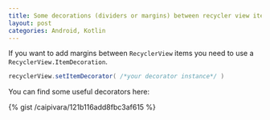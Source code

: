 ```yaml
---
title: Some decorations (dividers or margins) between recycler view items
layout: post
categories: Android, Kotlin
---
```


If you want to add margins between `RecyclerView` items you need to use a `RecyclerView.ItemDecoration`.

```java
recyclerView.setItemDecorator( /*your decorator instance*/ )
```

You can find some useful decorators here:

{% gist /caipivara/121b116add8fbc3af615 %}
